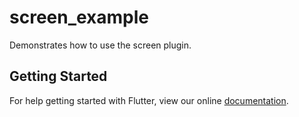 # screen_example

Demonstrates how to use the screen plugin.

## Getting Started

For help getting started with Flutter, view our online
[documentation](http://flutter.io/).
